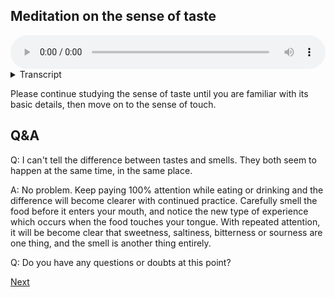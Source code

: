 ## Meditation on the sense of taste


<audio controls style="width: 100%; max-width: 600px;">
    <source src="assets/audio/5. Sense of Taste.mp3" type="audio/mpeg">
</audio>



<details>
<summary>Transcript</summary>


Let's spend a little time with the fourth sense, the sense of taste.

Bring your attention to the gustatory field, the world of flavours, all the information coming from the tongue.

^^^ Straight away, notice how different the sense of taste is from the sense of smell. Tasting is a totally different type of experience to smelling.

The time to do this is while eating, or drinking, or when there is something in your mouth.

The rest of the time, all you can really taste is the inside of your mouth and saliva, which you probably have become so accustomed to you may think there is no taste.

It doesn't matter so much what you're tasting, sweet, sour, salty or bitter, the important thing is to know that, right now, the experience is of 'tasting', this is the tongue channel.

---
With taste, it's very important to differentiate the experience that is coming from taste and the experience that is coming from smell. These two are distinct.

If needs be, stop breathing for a moment, or pinch your nose closed to remove the sense of smell and focus exclusively on taste.

Explore this world of taste, sense information coming from the tongue.

---
Focus on the act of tasting, the fact of tasting, the field of flavours, this is the tongue channel.

---
Right now, tasting is happening. This is a tongue experience. Give your full attention to the sense of taste.

---
If you are easily distracted, just mentally note to yourself, "tasting", "this is flavour", "tongue channel", or whatever language is useful to you to maintain awareness of taste.

---
When your mind wanders off into thought, come back to this very simple, quite mundane, sense of taste, knowing that right now you are tasting.

---
The sense of taste is not often available to experience, only at the time of eating and drinking. So especially at those times, give your full attention to the tongue.

---
Notice the initial flavour of a mouthful, how the taste changes over time, how quickly the flavour disappears, how, after a short time, even the most tasty food becomes utterly flavourless.

---
Notice your response to tastes, things that you like the flavour of, things that you don't like, things that you're indifferent to. There's often not such a big difference in taste, but an enormous difference in perception and response to taste.

---
Throughout the day, anytime anything goes into your mouth, focus on the flavour.

This is the sense of taste.

---
Keep coming back to this sense of taste. Give it your full attention.

</details>


Please continue studying the sense of taste until you are familiar with its basic details, then move on to the sense of touch.

## Q&A

Q: I can't tell the difference between tastes and smells. They both seem to happen at the same time, in the same place.

A: No problem. Keep paying 100% attention while eating or drinking and the difference will become clearer with continued practice. Carefully smell the food before it enters your mouth, and notice the new type of experience which occurs when the food touches your tongue. With repeated attention, it will be become clear that sweetness, saltiness, bitterness or sourness are one thing, and the smell is another thing entirely.

Q: Do you have any questions or doubts at this point?


<a href="1.6. Sense of Touch.html">Next</a>

